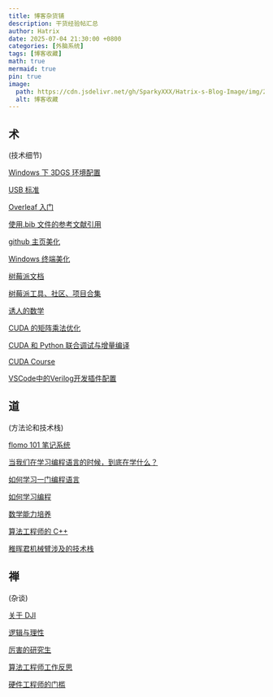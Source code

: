 ```yaml
---
title: 博客杂货铺
description: 干货经验帖汇总
author: Hatrix
date: 2025-07-04 21:30:00 +0800
categories: [外脑系统]
tags: [博客收藏]
math: true
mermaid: true
pin: true
image:
  path: https://cdn.jsdelivr.net/gh/SparkyXXX/Hatrix-s-Blog-Image/img/20250704213248592.png
  alt: 博客收藏
---
```


## 术

(技术细节)

[Windows 下 3DGS 环境配置](https://blog.csdn.net/weixin_64588173/article/details/138140240)

[USB 标准](https://www.cnblogs.com/MinPage/p/14266892.html)

[Overleaf 入门](https://blog.csdn.net/ayaishere_/article/details/123332393)

[使用.bib 文件的参考文献引用](https://blog.csdn.net/qq_35831906/article/details/132767074)

[github 主页美化](https://www.cnblogs.com/PeterJXL/p/18437094)

[Windows 终端美化](https://blog.csdn.net/weixin_51551506/article/details/137465202)

[树莓派文档](https://pidoc.cn/)

[树莓派工具、社区、项目合集](https://github.com/wwj718/awesome-raspberry-pi-zh?tab=readme-ov-file)

[诱人的数学](https://www.zhihu.com/question/431306787/answer/1916968908222624420)

[CUDA 的矩阵乘法优化](https://siboehm.com/articles/22/CUDA-MMM)

[CUDA 和 Python 联合调试与增量编译](https://www.zhouxin.space/notes/joint-debgugging-of-cuda-and-python-in-vscode/)

[CUDA Course](https://github.com/Infatoshi/cuda-course)

[VSCode中的Verilog开发插件配置](https://blog.csdn.net/weixin_43872190/article/details/117326816)

## 道

(方法论和技术栈)

[flomo 101 笔记系统](https://help.flomoapp.com/thinking/start.html)

[当我们在学习编程语言的时候，到底在学什么？](https://0xffff.one/d/792)

[如何学习一门编程语言](https://macshuo.com/?p=703)

[如何学习编程](https://www.zhihu.com/question/27574436/answer/745280697)

[数学能力培养](https://www.zhihu.com/question/19556658/answer/26950430)

[算法工程师的 C++](https://www.zhihu.com/question/373811828/answer/3263839166)

[稚晖君机械臂涉及的技术栈](https://www.zhihu.com/question/491112698/answer/2160458114)

## 禅

(杂谈)

[关于 DJI](https://www.zhihu.com/question/52237274/answer/130230580)

[逻辑与理性](https://www.zhihu.com/question/657643789/answer/3577857712)

[厉害的研究生](https://www.zhihu.com/question/652771619/answer/3475158152)

[算法工程师工作反思](https://blog.csdn.net/coco_1998_2/article/details/83245466)

[硬件工程师的门槛](https://www.eet-china.com/mp/a211595.html)
